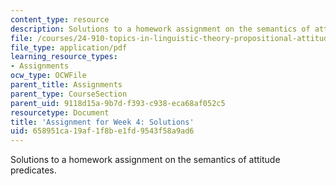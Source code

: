 ```yaml
---
content_type: resource
description: Solutions to a homework assignment on the semantics of attitude predicates.
file: /courses/24-910-topics-in-linguistic-theory-propositional-attitudes-spring-2009/658951ca19af1f8be1fd9543f58a9ad6_MIT24_910s09_sol_assn03.pdf
file_type: application/pdf
learning_resource_types:
- Assignments
ocw_type: OCWFile
parent_title: Assignments
parent_type: CourseSection
parent_uid: 9118d15a-9b7d-f393-c938-eca68af052c5
resourcetype: Document
title: 'Assignment for Week 4: Solutions'
uid: 658951ca-19af-1f8b-e1fd-9543f58a9ad6
---
```

Solutions to a homework assignment on the semantics of attitude predicates.